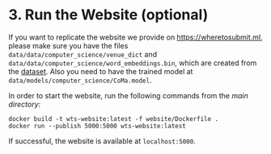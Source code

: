 # 3. Run the Website (optional)

If you want to replicate the website we provide on https://wheretosubmit.ml, please make sure you have the files `data/data/computer_science/venue_dict` and `data/data/computer_science/word_embeddings.bin`, which are created from the [dataset](../dataset/README.md).
Also you need to have the trained model at `data/models/computer_science/CoMa.model`.

In order to start the website, run the following commands from the *main directory*:

```
docker build -t wts-website:latest -f website/Dockerfile .
docker run --publish 5000:5000 wts-website:latest
```

If successful, the website is available at `localhost:5000`.
